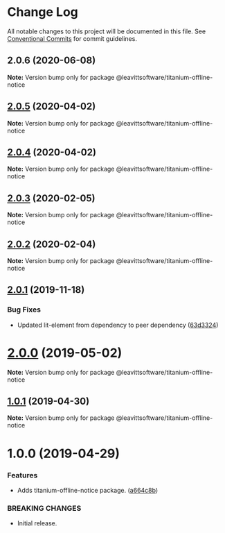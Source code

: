 # Change Log

All notable changes to this project will be documented in this file.
See [Conventional Commits](https://conventionalcommits.org) for commit guidelines.

## 2.0.6 (2020-06-08)

**Note:** Version bump only for package @leavittsoftware/titanium-offline-notice





## [2.0.5](https://github.com/LeavittSoftware/titanium-elements/compare/@leavittsoftware/titanium-offline-notice@2.0.4...@leavittsoftware/titanium-offline-notice@2.0.5) (2020-04-02)

**Note:** Version bump only for package @leavittsoftware/titanium-offline-notice





## [2.0.4](https://github.com/LeavittSoftware/titanium-elements/compare/@leavittsoftware/titanium-offline-notice@2.0.3...@leavittsoftware/titanium-offline-notice@2.0.4) (2020-04-02)

**Note:** Version bump only for package @leavittsoftware/titanium-offline-notice





## [2.0.3](https://github.com/LeavittSoftware/titanium-elements/compare/@leavittsoftware/titanium-offline-notice@2.0.2...@leavittsoftware/titanium-offline-notice@2.0.3) (2020-02-05)

**Note:** Version bump only for package @leavittsoftware/titanium-offline-notice





## [2.0.2](https://github.com/LeavittSoftware/titanium-elements/compare/@leavittsoftware/titanium-offline-notice@2.0.1...@leavittsoftware/titanium-offline-notice@2.0.2) (2020-02-04)

**Note:** Version bump only for package @leavittsoftware/titanium-offline-notice





## [2.0.1](https://github.com/LeavittSoftware/titanium-elements/compare/@leavittsoftware/titanium-offline-notice@2.0.0...@leavittsoftware/titanium-offline-notice@2.0.1) (2019-11-18)


### Bug Fixes

* Updated lit-element from dependency to peer dependency ([63d3324](https://github.com/LeavittSoftware/titanium-elements/commit/63d332436d677b7e82c6adf91a6e08e29adee32b))





# [2.0.0](https://github.com/LeavittSoftware/titanium-elements/compare/@leavittsoftware/titanium-offline-notice@1.0.1...@leavittsoftware/titanium-offline-notice@2.0.0) (2019-05-02)

**Note:** Version bump only for package @leavittsoftware/titanium-offline-notice






## [1.0.1](https://github.com/LeavittSoftware/titanium-elements/compare/@leavittsoftware/titanium-offline-notice@1.0.0...@leavittsoftware/titanium-offline-notice@1.0.1) (2019-04-30)

**Note:** Version bump only for package @leavittsoftware/titanium-offline-notice





# 1.0.0 (2019-04-29)


### Features

* Adds titanium-offline-notice package. ([a664c8b](https://github.com/LeavittSoftware/titanium-elements/commit/a664c8b))


### BREAKING CHANGES

* Initial release.
